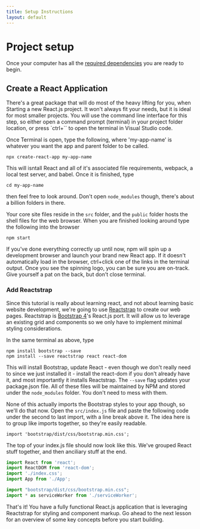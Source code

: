 ```yaml
---
title: Setup Instructions
layout: default
---
```


# Project setup

Once your computer has all the [required dependencies](/dependencies.md) you are ready to begin.

## Create a React Application

There's a great package that will do most of the heavy lifting for you, when Starting a new React.js project. It won't always fit your needs, but it is ideal for most smaller projects. You will use the command line interface for this step, so either open a command prompt (terminal) in your project folder location, or press `ctrl+`` to open the terminal in Visual Studio code. 

Once Terminal is open, type the following, where 'my-app-name' is whatever you want the app and parent folder to be called.

```
npx create-react-app my-app-name
```

This will isntall React and all of it's associated file requirements, webpack, a local test server, and babel. Once it is finished, type 

```
cd my-app-name
```

then feel free to look around. Don't open `node_modules` though, there's about a billion folders in there.

Your core site files reside in the `src` folder, and the `public` folder hosts the shell files for the web browser. When you are finished looking around type the following into the browser

```
npm start
```

If you've done everything correctly up until now, npm will spin up a development browser and launch your brand new React app. If it doesn't automatically load in the browser, ctrl+click one of the links in the terminal output. Once you see the spinning logo, you can be sure you are on-track. Give yourself a pat on the back, but don't close terminal.

### Add Reactstrap

Since this tutorial is really about learning react, and not about learning basic website development, we're going to use [Reactstrap](https://reactstrap.github.io/) to create our web pages. Reactstrap is [Bootstrap 4](https://getbootstrap.com/docs/4.0/getting-started/introduction/)'s React.js port. It will allow us to leverage an existing grid and components so we only have to implement minimal styling considerations.

In the same terminal as above, type

```
npm install bootstrap --save
npm install --save reactstrap react react-dom
```

This will install Bootstrap, update React - even though we don't really need to since we just installed it - install the react-dom if you don't already have it, and most importantly it installs Reactstrap. The `--save` flag updates your package.json file. All of these files will be maintained by NPM and stored under the `node_modules` folder. You don't need to mess with them.

None of this actually imports the Bootstrap styles to your app though, so we'll do that now. Open the `src/index.js` file and paste the following code under the second to last import, with a line break above it. The idea here is to group like imports together, so they're easily readable. 

```
import 'bootstrap/dist/css/bootstrap.min.css';
```

The top of your index.js file should now look like this. We've grouped React stuff together, and then anciliary stuff at the end.

```javascript
import React from 'react';
import ReactDOM from 'react-dom';
import './index.css';
import App from './App';

import "bootstrap/dist/css/bootstrap.min.css";
import * as serviceWorker from './serviceWorker';
```

That's it! You have a fully functional React.js application that is leveraging Reactstrap for styling and component markup. Go ahead to the next lesson for an overview of some key concepts before you start building. 